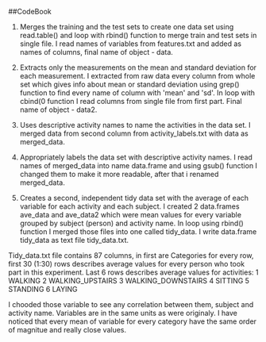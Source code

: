 ##CodeBook

1. Merges the training and the test sets to create one data set using read.table() and loop with rbind() function to merge 
train and test sets in single file. I read names of variables from features.txt and added as names of columns, final name of object - data.  

2. Extracts only the measurements on the mean and standard deviation for each measurement. 
I extracted from raw data every column from whole set which gives info about mean or standard deviation using grep() function
to find every name of column with 'mean' and 'sd'. In loop with cbind(0 function I read columns from single file from first part.
Final name of object - data2.

3. Uses descriptive activity names to name the activities in the data set.
I merged data from second column from activity_labels.txt with data as merged_data.

4. Appropriately labels the data set with descriptive activity names. 
I read names of merged_data into name data.frame and using gsub() function I changed them to make it more readable, after that 
i renamed merged_data.

5. Creates a second, independent tidy data set with the average of each variable for each activity and each subject. 
I created 2 data.frames ave_data and ave_data2 which were mean values for every variable grouped by subject (person) and activity name.
In loop using rbind() function I merged those files into one called tidy_data.
I write data.frame tidy_data as text file tidy_data.txt.



Tidy_data.txt file contains 87 columns, in first are Categories for every row, first 30 (1:30) rows describes average 
values for every person who took part in this experiment. Last 6 rows describes average values for activities:
1 WALKING
2 WALKING_UPSTAIRS
3 WALKING_DOWNSTAIRS
4 SITTING
5 STANDING
6 LAYING

I chooded those variable to see any correlation between them, subject and activity name. Variables are in the same units as were 
originaly. 
I have noticed that every mean of variable for every category have the same order of magnitue and really close values.
